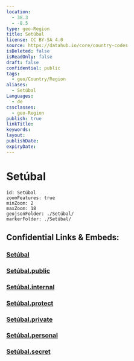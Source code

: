 ```yaml
---
location:
  - 38.3
  - -8.5
type: geo-Region
title: Setúbal
license: CC BY-SA 4.0
source: https://datahub.io/core/country-codes
isDeleted: false
isReadOnly: false
draft: false
confidential: public
tags:
  - geo/Country/Region
aliases:
  - Setúbal
Languages:
  - de
cssclasses:
  - geo-Region
publish: true
linkTitle:
keywords:
layout:
publishDate:
expiryDate:
---
```


# Setúbal

```leaflet
id: Setúbal
zoomFeatures: true 
minZoom: 2 
maxZoom: 18
geojsonFolder: ./Setúbal/
markerFolder: ./Setúbal/
```


## Confidential Links & Embeds: 

### [Setúbal](/_Standards/Earth/Continent/Europe/Europe~South/Portugal/Districts~Portugal/Setúbal.md) 

### [Setúbal.public](/_public/Earth/Continent/Europe/Europe~South/Portugal/Districts~Portugal/Setúbal.public.md) 

### [Setúbal.internal](/_internal/Earth/Continent/Europe/Europe~South/Portugal/Districts~Portugal/Setúbal.internal.md) 

### [Setúbal.protect](/_protect/Earth/Continent/Europe/Europe~South/Portugal/Districts~Portugal/Setúbal.protect.md) 

### [Setúbal.private](/_private/Earth/Continent/Europe/Europe~South/Portugal/Districts~Portugal/Setúbal.private.md) 

### [Setúbal.personal](/_personal/Earth/Continent/Europe/Europe~South/Portugal/Districts~Portugal/Setúbal.personal.md) 

### [Setúbal.secret](/_secret/Earth/Continent/Europe/Europe~South/Portugal/Districts~Portugal/Setúbal.secret.md)

